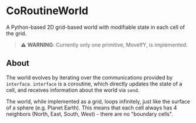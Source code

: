 # CoRoutineWorld

A Python-based 2D grid-based world with modifiable state in each cell of the grid.

> :warning: **WARNING**: Currently only one primitive, MoveIfY, is implemented.


## About

The world evolves by iterating over the communications provided by `interface`.
`interface` is a coroutine, which directly updates the state of a cell,
and receives information about the world via `send`.

The world, while implemented as a grid, loops infinitely, just like the surface of a sphere (e.g. Planet Earth).
This means that each cell always has 4 neighbors (North, East, South, West) - there are no "boundary cells". 